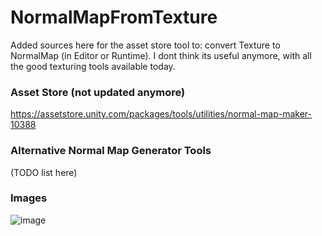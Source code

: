# NormalMapFromTexture
Added sources here for the asset store tool to: convert Texture to NormalMap (in Editor or Runtime).
I dont think its useful anymore, with all the good texturing tools available today.

### Asset Store (not updated anymore)
https://assetstore.unity.com/packages/tools/utilities/normal-map-maker-10388

### Alternative Normal Map Generator Tools
(TODO list here)

### Images
![image](https://user-images.githubusercontent.com/5438317/79473811-5019ff80-800e-11ea-9b5c-e955ac923775.png)
